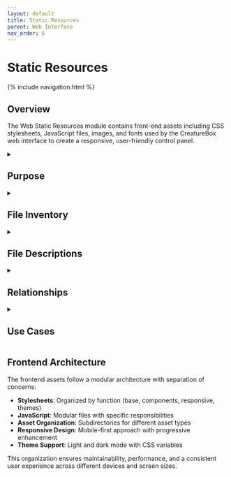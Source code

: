 ```yaml
---
layout: default
title: Static Resources
parent: Web Interface
nav_order: 6
---
```


# Static Resources

{% include navigation.html %}

## Overview

The Web Static Resources module contains front-end assets including CSS stylesheets, JavaScript files, images, and fonts used by the CreatureBox web interface to create a responsive, user-friendly control panel.

<details id="purpose">
<summary><h2>Purpose</h2></summary>
<div markdown="1">

The `src/web/static` directory contains all static assets that are served by the web application to create the user interface. This module provides:

- CSS stylesheets for visual styling
- JavaScript files for client-side interactivity
- Image assets for UI elements and branding
- Font files for typography
- Favicon and icon assets
- Third-party dependencies for the web interface

These resources enable the creation of a responsive, modern web interface that provides an intuitive control panel for managing the CreatureBox system.

</div>
</details>

<details id="file-inventory">
<summary><h2>File Inventory</h2></summary>
<div markdown="1">

| Filename | Type | Size | Purpose |
|----------|------|------|---------|
| (No files directly in static directory) | - | - | - |

**Subdirectories:**

| Subdirectory | Description |
|--------------|-------------|
| css/ | Stylesheet files |
| js/ | JavaScript files |
| images/ | UI images and icons |
| fonts/ | Typography assets |
| lib/ | Third-party libraries |

### CSS Files

| Filename | Size | Purpose |
|----------|------|---------|
| style.css | 24 KB | Main stylesheet |
| components.css | 15 KB | UI component styles |
| responsive.css | 8 KB | Mobile-responsive styles |
| dark-mode.css | 6 KB | Dark theme styles |

### JavaScript Files

| Filename | Size | Purpose |
|----------|------|---------|
| main.js | 18 KB | Core application logic |
| camera.js | 12 KB | Camera control interface |
| gallery.js | 14 KB | Photo gallery management |
| settings.js | 10 KB | Settings panel functionality |
| charts.js | 8 KB | Data visualization |
| utils.js | 6 KB | Utility functions |

</div>
</details>

<details id="file-descriptions">
<summary><h2>File Descriptions</h2></summary>
<div markdown="1">

### CSS Files

#### style.css
- **Primary Purpose**: Main stylesheet for the application
- **Key Components**:
  * Base typography and color definitions
  * Layout grid system
  * Main navigation styling
  * Form element styling
  * Utility classes
- **Technical Notes**: Uses CSS variables for theming and consistent styling

#### components.css
- **Primary Purpose**: Component-specific styling
- **Key Components**:
  * Button styles and variations
  * Card and panel designs
  * Modal dialogs
  * Alerts and notifications
  * Tabs and accordions
- **Technical Notes**: Modular design for reusable components

#### responsive.css
- **Primary Purpose**: Mobile-responsive design rules
- **Key Components**:
  * Media queries for different screen sizes
  * Mobile navigation styles
  * Responsive grid adjustments
  * Touch-friendly element sizing
- **Technical Notes**: Mobile-first approach with breakpoints for larger screens

#### dark-mode.css
- **Primary Purpose**: Dark theme styling
- **Key Components**:
  * Dark color palette
  * Reduced brightness for night usage
  * Contrast adjustments
  * Theme transition effects
- **Technical Notes**: Toggled via data-theme attribute on root element

### JavaScript Files

#### main.js
- **Primary Purpose**: Core application functionality
- **Key Functions**:
  * Application initialization
  * Route handling
  * Global event listeners
  * Authentication management
  * State management
- **Technical Notes**: Modular structure with namespacing

#### camera.js
- **Primary Purpose**: Camera control interface
- **Key Functions**:
  * Live preview management
  * Camera settings controls
  * Capture button functionality
  * Image review and editing
  * Attraction mode toggle
- **Technical Notes**: Uses fetch API for camera control endpoints

#### gallery.js
- **Primary Purpose**: Photo gallery management
- **Key Functions**:
  * Image loading and pagination
  * Thumbnail generation
  * Lightbox viewer
  * Image organization (favorites, filtering)
  * Image download and sharing
- **Technical Notes**: Lazy loading for performance optimization

#### settings.js
- **Primary Purpose**: Settings management interface
- **Key Functions**:
  * Load configuration settings
  * Settings form validation
  * Save configuration changes
  * Restore defaults
  * Import/export configuration
- **Technical Notes**: Form validation with appropriate feedback

#### charts.js
- **Primary Purpose**: Data visualization
- **Key Functions**:
  * Power usage charts
  * Activity timeline
  * Storage usage visualization
  * Temperature monitoring
  * Schedule visualization
- **Technical Notes**: Uses Chart.js for visualization

#### utils.js
- **Primary Purpose**: Utility functions
- **Key Functions**:
  * Date formatting
  * File size formatting
  * Input validation
  * API request helpers
  * Browser storage management
- **Technical Notes**: Shared helper functions used across modules

</div>
</details>

<details id="relationships">
<summary><h2>Relationships</h2></summary>
<div markdown="1">

- **Related To**:
  * [Core Web Components](./core.md): Serves static files to web clients
  * [API Routes](./routes.md): UI components correspond to API endpoints
- **Depends On**:
  * Browser web standards (HTML5, CSS3, ES6+)
  * Third-party libraries (if any)
  * Static file serving configuration in web server
- **Used By**:
  * Web browser clients
  * Mobile browser access
  * Web application components

</div>
</details>

<details id="use-cases">
<summary><h2>Use Cases</h2></summary>
<div markdown="1">

1. **Web Interface Styling**:
   - **Description**: Consistent visual styling across the web application.
   - **Example**: 
     ```html
     <!-- In HTML templates -->
     <link rel="stylesheet" href="/static/css/style.css">
     <link rel="stylesheet" href="/static/css/components.css">
     <link rel="stylesheet" href="/static/css/responsive.css">
     
     <!-- Dark mode toggle in UI -->
     <button onclick="toggleDarkMode()" class="theme-toggle">
       Switch Theme
     </button>
     
     <script>
     function toggleDarkMode() {
       document.documentElement.toggleAttribute('data-theme-dark');
     }
     </script>
     ```

2. **Camera Control Interface**:
   - **Description**: Interactive camera control through the web interface.
   - **Example**: 
     ```html
     <!-- Camera control panel -->
     <div class="camera-panel">
       <div id="preview-container"></div>
       <div class="camera-controls">
         <button id="capture-btn" class="btn-primary">Capture</button>
         <div class="settings-panel"><!-- Camera settings --></div>
       </div>
     </div>
     
     <script src="/static/js/camera.js"></script>
     <script>
     document.addEventListener('DOMContentLoaded', () => {
       // Initialize camera interface
       CreatureBox.Camera.init({
         previewElement: document.getElementById('preview-container'),
         captureButton: document.getElementById('capture-btn')
       });
     });
     </script>
     ```

3. **Photo Gallery Management**:
   - **Description**: Browsing and managing captured photos.
   - **Example**: 
     ```html
     <!-- Gallery component -->
     <div class="gallery-container" id="photo-gallery" 
          data-page="1" data-filter="all">
       <div class="gallery-toolbar">
         <select id="filter-select">
           <option value="all">All Photos</option>
           <option value="favorites">Favorites</option>
         </select>
       </div>
       <div class="gallery-grid"></div>
       <div class="pagination"></div>
     </div>
     
     <script src="/static/js/gallery.js"></script>
     <script>
     document.addEventListener('DOMContentLoaded', () => {
       // Initialize gallery
       CreatureBox.Gallery.init({
         container: document.getElementById('photo-gallery'),
         itemsPerPage: 20
       });
       
       // Handle filter changes
       document.getElementById('filter-select')
         .addEventListener('change', (e) => {
           CreatureBox.Gallery.filter(e.target.value);
         });
     });
     </script>
     ```

4. **Mobile-Responsive Design**:
   - **Description**: Adapting the interface for various device sizes.
   - **Example**: 
     ```css
     /* In responsive.css */
     /* Base styles for mobile devices */
     .camera-panel {
       display: flex;
       flex-direction: column;
     }
     
     /* Adjust for tablets */
     @media (min-width: 768px) {
       .camera-panel {
         flex-direction: row;
       }
       
       .preview-container {
         width: 60%;
       }
       
       .camera-controls {
         width: 40%;
       }
     }
     
     /* Adjust for desktop */
     @media (min-width: 1200px) {
       .camera-panel {
         gap: 2rem;
       }
       
       .settings-panel {
         display: grid;
         grid-template-columns: repeat(2, 1fr);
       }
     }
     ```

</div>
</details>

## Frontend Architecture

The frontend assets follow a modular architecture with separation of concerns:

- **Stylesheets**: Organized by function (base, components, responsive, themes)
- **JavaScript**: Modular files with specific responsibilities
- **Asset Organization**: Subdirectories for different asset types
- **Responsive Design**: Mobile-first approach with progressive enhancement
- **Theme Support**: Light and dark mode with CSS variables

This organization ensures maintainability, performance, and a consistent user experience across different devices and screen sizes.
